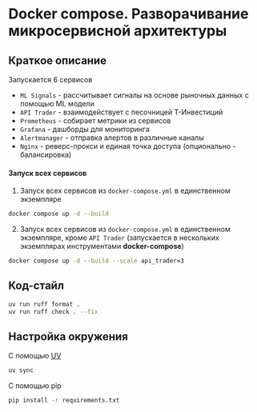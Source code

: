 # Docker compose. Разворачивание микросервисной архитектуры

## Краткое описание

Запускается 6 сервисов
- `ML Signals` - рассчитывает сигналы на основе рыночных данных с помощью ML модели
- `API Trader` - взаимодействует с песочницей Т-Инвестиций
- `Prometheus` - собирает метрики из сервисов
- `Grafana` - дашборды для мониторинга
- `Alertmanager` - отправка алертов в различные каналы
- `Nginx` - реверс-прокси и единая точка доступа (опционально - балансировка)

####  Запуск всех сервисов

1. Запуск всех сервисов из `docker-compose.yml` в единственном экземпляре
```bash
docker compose up -d --build
```

2. Запуск всех сервисов из `docker-compose.yml` в единственном экземпляре, кроме `API Trader` (запускается в нескольких экземплярах инструментами **docker-compose**)
```bash
docker compose up -d --build --scale api_trader=3
```
## Код-стайл

```bash
uv run ruff format .
uv run ruff check . --fix
```

## Настройка окружения

С помощью [UV](https://docs.astral.sh/uv/)
```bash
uv sync
```

С помощью pip
```bash
pip install -r requirements.txt
```